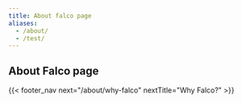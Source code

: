 ```yaml
---
title: About falco page
aliases:
  - /about/
  - /test/
---
```


## About Falco page

{{< footer_nav next="/about/why-falco" nextTitle="Why Falco?" >}}